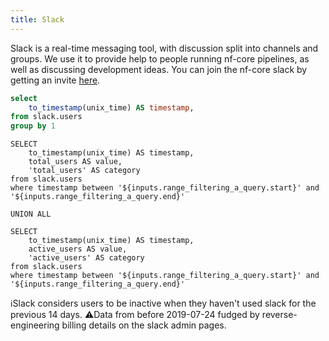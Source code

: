```yaml
---
title: Slack
---
```


Slack is a real-time messaging tool, with discussion split into channels and groups. We use it to provide help to people running nf-core pipelines, as well as discussing development ideas. You can join the nf-core slack by getting an invite [here](https://nf-co.re/join/slack).

```sql view_days
select
    to_timestamp(unix_time) AS timestamp,
from slack.users
group by 1
```

<DateRange
    name=range_filtering_a_query
    data={view_days}
    dates=timestamp
    defaultValue="All Time"
/>

<!-- https://github.com/nf-core/website/blob/33acd6a2fab2bf9251e14212ce731ef3232b5969/public_html/stats.php#L714 -->


```users_long_filtered
SELECT
    to_timestamp(unix_time) AS timestamp,
    total_users AS value,
    'total_users' AS category
from slack.users
where timestamp between '${inputs.range_filtering_a_query.start}' and '${inputs.range_filtering_a_query.end}'

UNION ALL

SELECT
    to_timestamp(unix_time) AS timestamp,
    active_users AS value,
    'active_users' AS category
from slack.users
where timestamp between '${inputs.range_filtering_a_query.start}' and '${inputs.range_filtering_a_query.end}'
```

<AreaChart
    data={users_long_filtered}
    x=timestamp
    y=value
    series=category
    title="Visitors: All nf-core repositories in 2023"
    subtitle="nf-core repository web views per day from {inputs.range_filtering_a_query.start} to {inputs.range_filtering_a_query.end}"
/>

ℹ️Slack considers users to be inactive when they haven't used slack for the previous 14 days.
⚠️Data from before 2019-07-24 fudged by reverse-engineering billing details on the slack admin pages.
